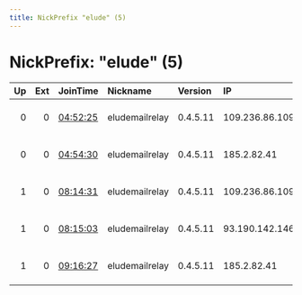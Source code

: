 ```yaml
---
title: NickPrefix "elude" (5)
---
```


# NickPrefix: "elude" (5)

|   Up |   Ext | JoinTime                                                                                              | Nickname       | Version   | IP             | AS               | CC   |   ORp |   Dirp | OS    | Contact                   |   eFamMembers |
|-----:|------:|:------------------------------------------------------------------------------------------------------|:---------------|:----------|:---------------|:-----------------|:-----|------:|-------:|:------|:--------------------------|--------------:|
|    0 |     0 | [04:52:25](https://nusenu.github.io/OrNetStats/w/relay/8F6465BEAD7E3BE016EBDE0831659C73BB6E7A2B.html) | eludemailrelay | 0.4.5.11  | 109.236.86.109 | WorldStream B.V. | nl   |   110 |    143 | Linux | 0xFD7DF541 admin elude.in |             1 |
|    0 |     0 | [04:54:30](https://nusenu.github.io/OrNetStats/w/relay/C7C7D99E5C0553500DE550D3F7212C6138D12CDE.html) | eludemailrelay | 0.4.5.11  | 185.2.82.41    | WorldStream B.V. | nl   |   110 |    143 | Linux | 0xFD7DF541 admin elude.in |             1 |
|    1 |     0 | [08:14:31](https://nusenu.github.io/OrNetStats/w/relay/8040D2C5B8185404182588A3FA8943D12E24CB78.html) | eludemailrelay | 0.4.5.11  | 109.236.86.109 | WorldStream B.V. | nl   |   110 |    143 | Linux | 0xFD7DF541 admin elude.in |             1 |
|    1 |     0 | [08:15:03](https://nusenu.github.io/OrNetStats/w/relay/2F1CB9BCB988238C54EDA67BB49F7B66B947D4D6.html) | eludemailrelay | 0.4.5.11  | 93.190.142.146 | WorldStream B.V. | nl   |   110 |    143 | Linux | 0xFD7DF541 admin elude.in |             1 |
|    1 |     0 | [09:16:27](https://nusenu.github.io/OrNetStats/w/relay/7A95B162288E2F302EBAFF47784194FFD397CFFB.html) | eludemailrelay | 0.4.5.11  | 185.2.82.41    | WorldStream B.V. | nl   |   110 |    143 | Linux | 0xFD7DF541 admin elude.in |             1 |

